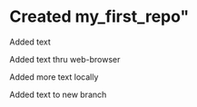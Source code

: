 # Created my_first_repo"

Added text 

Added text thru web-browser

Added more text locally

Added text to new branch <newbranch>